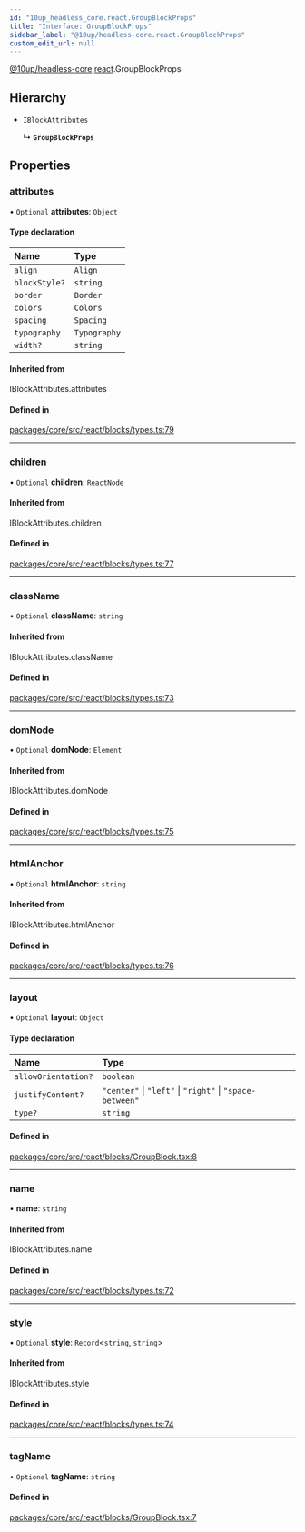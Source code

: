 ```yaml
---
id: "10up_headless_core.react.GroupBlockProps"
title: "Interface: GroupBlockProps"
sidebar_label: "@10up/headless-core.react.GroupBlockProps"
custom_edit_url: null
---
```


[@10up/headless-core](../modules/10up_headless_core.md).[react](../namespaces/10up_headless_core.react.md).GroupBlockProps

## Hierarchy

- `IBlockAttributes`

  ↳ **`GroupBlockProps`**

## Properties

### attributes

• `Optional` **attributes**: `Object`

#### Type declaration

| Name | Type |
| :------ | :------ |
| `align` | `Align` |
| `blockStyle?` | `string` |
| `border` | `Border` |
| `colors` | `Colors` |
| `spacing` | `Spacing` |
| `typography` | `Typography` |
| `width?` | `string` |

#### Inherited from

IBlockAttributes.attributes

#### Defined in

[packages/core/src/react/blocks/types.ts:79](https://github.com/10up/headless/blob/2a6e2a0/packages/core/src/react/blocks/types.ts#L79)

___

### children

• `Optional` **children**: `ReactNode`

#### Inherited from

IBlockAttributes.children

#### Defined in

[packages/core/src/react/blocks/types.ts:77](https://github.com/10up/headless/blob/2a6e2a0/packages/core/src/react/blocks/types.ts#L77)

___

### className

• `Optional` **className**: `string`

#### Inherited from

IBlockAttributes.className

#### Defined in

[packages/core/src/react/blocks/types.ts:73](https://github.com/10up/headless/blob/2a6e2a0/packages/core/src/react/blocks/types.ts#L73)

___

### domNode

• `Optional` **domNode**: `Element`

#### Inherited from

IBlockAttributes.domNode

#### Defined in

[packages/core/src/react/blocks/types.ts:75](https://github.com/10up/headless/blob/2a6e2a0/packages/core/src/react/blocks/types.ts#L75)

___

### htmlAnchor

• `Optional` **htmlAnchor**: `string`

#### Inherited from

IBlockAttributes.htmlAnchor

#### Defined in

[packages/core/src/react/blocks/types.ts:76](https://github.com/10up/headless/blob/2a6e2a0/packages/core/src/react/blocks/types.ts#L76)

___

### layout

• `Optional` **layout**: `Object`

#### Type declaration

| Name | Type |
| :------ | :------ |
| `allowOrientation?` | `boolean` |
| `justifyContent?` | ``"center"`` \| ``"left"`` \| ``"right"`` \| ``"space-between"`` |
| `type?` | `string` |

#### Defined in

[packages/core/src/react/blocks/GroupBlock.tsx:8](https://github.com/10up/headless/blob/2a6e2a0/packages/core/src/react/blocks/GroupBlock.tsx#L8)

___

### name

• **name**: `string`

#### Inherited from

IBlockAttributes.name

#### Defined in

[packages/core/src/react/blocks/types.ts:72](https://github.com/10up/headless/blob/2a6e2a0/packages/core/src/react/blocks/types.ts#L72)

___

### style

• `Optional` **style**: `Record`<`string`, `string`\>

#### Inherited from

IBlockAttributes.style

#### Defined in

[packages/core/src/react/blocks/types.ts:74](https://github.com/10up/headless/blob/2a6e2a0/packages/core/src/react/blocks/types.ts#L74)

___

### tagName

• `Optional` **tagName**: `string`

#### Defined in

[packages/core/src/react/blocks/GroupBlock.tsx:7](https://github.com/10up/headless/blob/2a6e2a0/packages/core/src/react/blocks/GroupBlock.tsx#L7)
